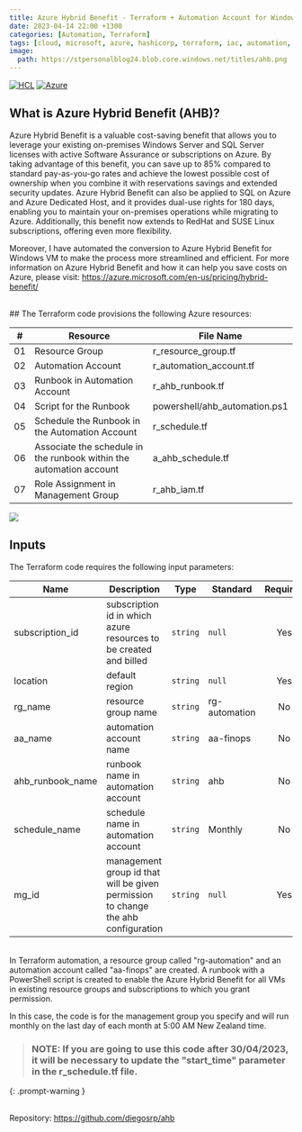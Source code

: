 ```yaml
---
title: Azure Hybrid Benefit - Terraform + Automation Account for Windows VM
date: 2023-04-14 22:00 +1300
categories: [Automation, Terraform]
tags: [cloud, microsoft, azure, hashicorp, terraform, iac, automation, infrastructure, powershell, ahb, azurehybridbenefit, governance, finops]
image:
  path: https://stpersonalblog24.blob.core.windows.net/titles/ahb.png
---
```


[![HCL](https://img.shields.io/badge/language-HCL-blueviolet)](https://www.terraform.io/)
[![Azure](https://img.shields.io/badge/provider-Azure-blue)](https://registry.terraform.io/providers/hashicorp/azurerm/latest)

## What is Azure Hybrid Benefit (AHB)?
Azure Hybrid Benefit is a valuable cost-saving benefit that allows you to leverage your existing on-premises Windows Server and SQL Server licenses with active Software Assurance or subscriptions on Azure. By taking advantage of this benefit, you can save up to 85% compared to standard pay-as-you-go rates and achieve the lowest possible cost of ownership when you combine it with reservations savings and extended security updates. Azure Hybrid Benefit can also be applied to SQL on Azure and Azure Dedicated Host, and it provides dual-use rights for 180 days, enabling you to maintain your on-premises operations while migrating to Azure. Additionally, this benefit now extends to RedHat and SUSE Linux subscriptions, offering even more flexibility.

Moreover, I have automated the conversion to Azure Hybrid Benefit for Windows VM to make the process more streamlined and efficient. For more information on Azure Hybrid Benefit and how it can help you save costs on Azure, please visit: 
<a href="https://azure.microsoft.com/en-us/pricing/hybrid-benefit/" target="_blank">https://azure.microsoft.com/en-us/pricing/hybrid-benefit/</a>


<br>
## The Terraform code provisions the following Azure resources:

| # | Resource |  File Name |
|--|--|--
| 01 | Resource Group | r_resource_group.tf |
| 02 | Automation Account | r_automation_account.tf |
| 03 | Runbook in Automation Account | r_ahb_runbook.tf |
| 04 | Script for the Runbook | powershell/ahb_automation.ps1 |
| 05 | Schedule the Runbook in the Automation Account | r_schedule.tf |
| 06 | Associate the schedule in the runbook within the automation account | a_ahb_schedule.tf |
| 07 | Role Assignment in Management Group | r_ahb_iam.tf |

![](https://stpersonalblog24.blob.core.windows.net/posts/ahb.png)

## Inputs
The Terraform code requires the following input parameters:

| Name | Description | Type | Standard | Required |
|------|-------------|------|---------|:--------:|
| subscription_id | subscription id in which azure resources to be created and billed | `string` | `null` | Yes |
| location | default region | `string` | `null` | Yes |
| rg_name | resource group name | `string` | rg-automation | No |
| aa_name | automation account name | `string` | aa-finops | No |
| ahb_runbook_name | runbook name in automation account | `string` | ahb | No |
| schedule_name | schedule name in automation account | `string` | Monthly | No |
| mg_id | management group id that will be given permission to change the ahb configuration | `string` | `null` | Yes |

<br>
In Terraform automation, a resource group called "rg-automation" and an automation account called "aa-finops" are created. 
A runbook with a PowerShell script is created to enable the Azure Hybrid Benefit for all VMs in existing resource groups and subscriptions to which you grant permission.

In this case, the code is for the management group you specify and will run monthly on the last day of each month at 5:00 AM New Zealand time.


> ### NOTE: If you are going to use this code after 30/04/2023, it will be necessary to update the "start_time" parameter in the r_schedule.tf file.
{: .prompt-warning }

<br>
Repository: <a href="https://github.com/diegosrp/ahb" target="_blank">https://github.com/diegosrp/ahb</a>